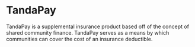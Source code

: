 <h1>TandaPay</h1>
TandaPay is a supplemental insurance product based off of the concept of shared community finance. TandaPay serves as a means by which communities can cover the cost of an insurance deductible.
